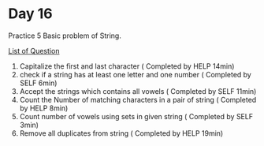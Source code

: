 # Day 16

Practice 5 Basic problem of String.

[List of Question](https://www.geeksforgeeks.org/python-string-exercise/)

1. Capitalize the first and last character ( Completed by HELP 14min)
2. check if a string has at least one letter and one number ( Completed by SELF 6min)
3. Accept the strings which contains all vowels ( Completed by SELF 11min)
4. Count the Number of matching characters in a pair of string ( Completed by HELP 8min)
5. Count number of vowels using sets in given string ( Completed by SELF 3min)
6. Remove all duplicates from string ( Completed by HELP 19min)